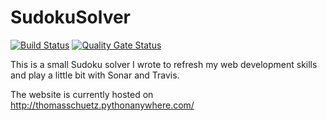 # SudokuSolver

[![Build Status](https://travis-ci.org/ThomasSchuetz/SudokuSolver.svg?branch=master)](https://travis-ci.com/ThomasSchuetz/SudokuSolver)
[![Quality Gate Status](https://sonarcloud.io/api/project_badges/measure?project=ThomasSchuetz_SudokuSolver&metric=alert_status)](https://sonarcloud.io/dashboard?id=ThomasSchuetz_SudokuSolver)

This is a small Sudoku solver I wrote to refresh my web development skills and play a little bit with Sonar and Travis.

The website is currently hosted on http://thomasschuetz.pythonanywhere.com/
